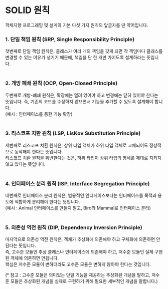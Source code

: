 # SOLID 원칙
객체지향 프로그래밍 및 설계의 기본 다섯 가지 원칙의 앞글자를 딴 약어입니다.

### 1. 단일 책임 원칙 (SRP, Single Responsibility Principle)
첫번째로 단일 책임 원칙은, 클래스가 여러 개의 책임을 갖게 되면 각 책임마다 클래스를 변경할 수 있는 이유가 생기기 때문에, 책임을 단 한 개만 가지도록 설계하라는 뜻입니다.
<br>
<br>

### 2. 개방 폐쇄 원칙 (OCP, Open-Closed Principle)
두번째로 개방-폐쇄 원칙은, 확장에는 열려 있어야 하고 변경에는 닫혀 있어야 한다는 뜻입니다. 즉, 기존의 코드를 수정하지 않으면서 기능을 추가할 수 있도록 설계해야 합니다.<br>
(예시 : 인터페이스를 통한 기능 확장)
<br>
<br>

### 3. 리스코프 치환 원칙 (LSP, LisKov Substitution Principle)
세번째로 리스코프 치환 원칙은, 상위 타입 객체가 하위 타입 객체로 교체되어도 정상적으로 동작해야 한다는 뜻입니다.<br>
리스코프 치환 원칙을 위반한다는 것은, 하위 타입이 상위 타입의 명세를 제대로 지키지 않고 있다는 뜻입니다.
<br>
<br>

### 4. 인터페이스 분리 원칙 (ISP, Interface Segregation Principle)
네번째로 인터페이스 분리 원칙은, 범용적인 인터페이스보다는 인터페이스를 목적과 용도에 적합하게 분리해야 한다는 뜻입니다.<br>
(예시 : Animal 인터페이스를 만들지 말고, Bird와 Mammal로 인터페이스 분리)
<br>
<br>

### 5. 의존성 역전 원칙 (DIP, Dependency Inversion Principle)
마지막으로 의존성 역전 원칙은, 객체가 추상화에 의존해야 하고 구체화에 의존하면 안된다는 뜻입니다.<br>
즉, 고수준 모듈인 추상 클래스나 인터페이스에 의존해야 하고, 저수준 모듈인 실제 구현된 객체에 의존하면 안됩니다.<br>
핵심은 저수준 모듈이 변하더라도 고수준 모듈은 변하지 않아야 한다는 것입니다.<br>

(* 참고 : 고수준 모듈은 의미있는 단일 기능을 제공하는 추상화된 개념을 말하고, 저수준 모듈은 추상화된 개념을 실제로 구현하기 위해 필요한 세부적인 개념을 말합니다.)
